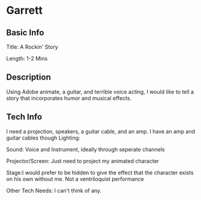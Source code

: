 # Garrett


## Basic Info

Title: A Rockin' Story

Length: 1-2 Mins


## Description 
Using Adobe animate, a guitar, and terrible voice acting, I would like to tell a story that incorporates humor and musical effects.


## Tech Info
I need a projection, speakers, a guitar cable, and an amp. I have an amp and guitar cables though
Lighting:

Sound: Voice and Instrument, ideally through seperate channels

Projector/Screen: Just need to project my animated character

Stage:I would prefer to be hidden to give the effect that the character exists on his own without me. Not a ventriloquist performance

Other Tech Needs: I can't think of any.
